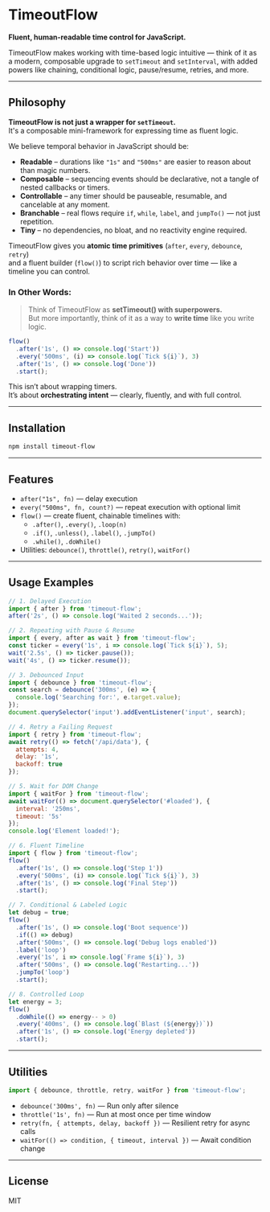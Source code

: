 # TimeoutFlow

**Fluent, human-readable time control for JavaScript.**

TimeoutFlow makes working with time-based logic intuitive — think of it as a modern, composable upgrade to `setTimeout` and `setInterval`, with added powers like chaining, conditional logic, pause/resume, retries, and more.

---

##  Philosophy

**TimeoutFlow is not just a wrapper for `setTimeout`.**  
It's a composable mini-framework for expressing time as fluent logic.

We believe temporal behavior in JavaScript should be:

-  **Readable** – durations like `"1s"` and `"500ms"` are easier to reason about than magic numbers.
-  **Composable** – sequencing events should be declarative, not a tangle of nested callbacks or timers.
-  **Controllable** – any timer should be pauseable, resumable, and cancelable at any moment.
-  **Branchable** – real flows require `if`, `while`, `label`, and `jumpTo()` — not just repetition.
-  **Tiny** – no dependencies, no bloat, and no reactivity engine required.

TimeoutFlow gives you **atomic time primitives** (`after`, `every`, `debounce`, `retry`)  
and a fluent builder (`flow()`) to script rich behavior over time — like a timeline you can control.

###  In Other Words:

> Think of TimeoutFlow as **setTimeout() with superpowers.**  
> But more importantly, think of it as a way to **write time** like you write logic.

```js
flow()
  .after('1s', () => console.log('Start'))
  .every('500ms', (i) => console.log(`Tick ${i}`), 3)
  .after('1s', () => console.log('Done'))
  .start();
```

This isn’t about wrapping timers.  
It’s about **orchestrating intent** — clearly, fluently, and with full control.

---

##  Installation

```bash
npm install timeout-flow
```

---

##  Features

- `after("1s", fn)` — delay execution
- `every("500ms", fn, count?)` — repeat execution with optional limit
- `flow()` — create fluent, chainable timelines with:
  - `.after()`, `.every()`, `.loop(n)`
  - `.if()`, `.unless()`, `.label()`, `.jumpTo()`
  - `.while()`, `.doWhile()`
- Utilities: `debounce()`, `throttle()`, `retry()`, `waitFor()`

---

##  Usage Examples

```js
// 1. Delayed Execution
import { after } from 'timeout-flow';
after('2s', () => console.log('Waited 2 seconds...'));

// 2. Repeating with Pause & Resume
import { every, after as wait } from 'timeout-flow';
const ticker = every('1s', i => console.log(`Tick ${i}`), 5);
wait('2.5s', () => ticker.pause());
wait('4s', () => ticker.resume());

// 3. Debounced Input
import { debounce } from 'timeout-flow';
const search = debounce('300ms', (e) => {
  console.log('Searching for:', e.target.value);
});
document.querySelector('input').addEventListener('input', search);

// 4. Retry a Failing Request
import { retry } from 'timeout-flow';
await retry(() => fetch('/api/data'), {
  attempts: 4,
  delay: '1s',
  backoff: true
});

// 5. Wait for DOM Change
import { waitFor } from 'timeout-flow';
await waitFor(() => document.querySelector('#loaded'), {
  interval: '250ms',
  timeout: '5s'
});
console.log('Element loaded!');

// 6. Fluent Timeline
import { flow } from 'timeout-flow';
flow()
  .after('1s', () => console.log('Step 1'))
  .every('500ms', (i) => console.log(`Tick ${i}`), 3)
  .after('1s', () => console.log('Final Step'))
  .start();

// 7. Conditional & Labeled Logic
let debug = true;
flow()
  .after('1s', () => console.log('Boot sequence'))
  .if(() => debug)
  .after('500ms', () => console.log('Debug logs enabled'))
  .label('loop')
  .every('1s', i => console.log(`Frame ${i}`), 3)
  .after('500ms', () => console.log('Restarting...'))
  .jumpTo('loop')
  .start();

// 8. Controlled Loop
let energy = 3;
flow()
  .doWhile(() => energy-- > 0)
  .every('400ms', () => console.log(`Blast (${energy})`))
  .after('1s', () => console.log('Energy depleted'))
  .start();
```

---

##  Utilities

```js
import { debounce, throttle, retry, waitFor } from 'timeout-flow';
```

- `debounce('300ms', fn)` — Run only after silence
- `throttle('1s', fn)` — Run at most once per time window
- `retry(fn, { attempts, delay, backoff })` — Resilient retry for async calls
- `waitFor(() => condition, { timeout, interval })` — Await condition change

---

##  License

MIT

